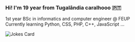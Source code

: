 ### Hi! I'm 19 year from Tugalândia caralhooo 🇵🇹
1st year BSc in informatics and computer engineer @ FEUP                                                                
Currently learning Python, CSS, PHP, C++, JavaScript ...

![Jokes Card](https://readme-jokes.vercel.app/api)
<!--
**diogoptx/diogoptx** is a ✨ _special_ ✨ repository because its `README.md` (this file) appears on your GitHub profile.

Here are some ideas to get you started:

- 🔭 I’m currently working on ...
- 🌱 I’m currently learning ...
- 👯 I’m looking to collaborate on ...
- 🤔 I’m looking for help with ...
- 💬 Ask me about ...
- 📫 How to reach me: ...
- 😄 Pronouns: ...
- ⚡ Fun fact: ...
-->
